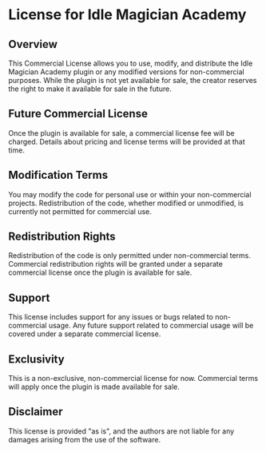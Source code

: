 # License for Idle Magician Academy

## Overview

This Commercial License allows you to use, modify, and distribute the Idle Magician Academy plugin or any modified versions for non-commercial purposes. While the plugin is not yet available for sale, the creator reserves the right to make it available for sale in the future.

## Future Commercial License

Once the plugin is available for sale, a commercial license fee will be charged. Details about pricing and license terms will be provided at that time.

## Modification Terms

You may modify the code for personal use or within your non-commercial projects. Redistribution of the code, whether modified or unmodified, is currently not permitted for commercial use.

## Redistribution Rights

Redistribution of the code is only permitted under non-commercial terms. Commercial redistribution rights will be granted under a separate commercial license once the plugin is available for sale.

## Support

This license includes support for any issues or bugs related to non-commercial usage. Any future support related to commercial usage will be covered under a separate commercial license.

## Exclusivity

This is a non-exclusive, non-commercial license for now. Commercial terms will apply once the plugin is made available for sale.

## Disclaimer

This license is provided "as is", and the authors are not liable for any damages arising from the use of the software.

